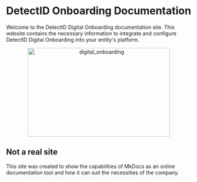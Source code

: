 # DetectID Onboarding Documentation

Welcome to the DetectID Digital Onboarding documentation site. This website contains the necessary information to integrate and configure DetectID Digital Onboarding into your entity's platform.

<p align="center">
  <img src="https://www.electronicid.eu/wp-content/uploads/2019/02/onboarding_blog_feb19.png" alt="digital_onboarding" height="241" width="386"/>
</p>

## Not a real site

This site was created to show the capabilities of MkDocs as an online documentation tool and how it can suit the necessities of the company. 

 

